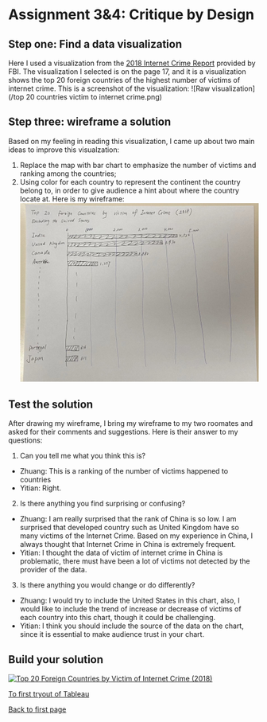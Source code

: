 # Assignment 3&4: Critique by Design

## Step one: Find a data visualization
Here I used a visualization from the [2018 Internet Crime Report](https://www.ic3.gov/Media/PDF/AnnualReport/2018_IC3Report.pdf) provided by FBI.
The visualization I selected is on the page 17, and it is a visualization shows the top 20 foreign countries of the highest number of victims of internet crime.
This is a screenshot of the visualization:
![Raw visualization](/top 20 countries victim to internet crime.png)

## Step three: wireframe a solution
Based on my feeling in reading this visualization, I came up about two main ideas to improve this visualzation:
1. Replace the map with bar chart to emphasize the number of victims and ranking among the countries;
2. Using color for each country to represent the continent the country belong to, in order to give audience a hint about where the country locate at.
Here is my wireframe:
![Wireframe](/20211107_wireframe.jpeg)

## Test the solution
After drawing my wireframe, I bring my wireframe to my two roomates and asked for their comments and suggestions.
Here is their answer to my questions:
1. Can you tell me what you think this is?
* Zhuang: This is a ranking of the number of victims happened to countries
* Yitian: Right.
2. Is there anything you find surprising or confusing?
* Zhuang: I am really surprised that the rank of China is so low. I am surprised that developed country such as United Kingdom have so many victims of the Internet Crime. Based on my experience in China, I always thought that Internet Crime in China is extremely frequent.
* Yitian: I thought the data of victim of internet crime in China is problematic, there must have been a lot of victims not detected by the provider of the data.
3. Is there anything you would change or do differently?
* Zhuang: I would try to include the United States in this chart, also, I would like to include the trend of increase or decrease of victims of each country into this chart, though it could be challenging.
* Yitian: I think you should include the source of the data on the chart, since it is essential to make audience trust in your chart.

## Build your solution

<div class='tableauPlaceholder' id='viz1636340862234' style='position: relative'><noscript><a href='#'><img alt='Top 20 Foreign Countries by Victim of Internet Crime (2018) ' src='https:&#47;&#47;public.tableau.com&#47;static&#47;images&#47;In&#47;InternetCrimeVictim&#47;Sheet1&#47;1_rss.png' style='border: none' /></a></noscript><object class='tableauViz'  style='display:none;'><param name='host_url' value='https%3A%2F%2Fpublic.tableau.com%2F' /> <param name='embed_code_version' value='3' /> <param name='site_root' value='' /><param name='name' value='InternetCrimeVictim&#47;Sheet1' /><param name='tabs' value='no' /><param name='toolbar' value='yes' /><param name='static_image' value='https:&#47;&#47;public.tableau.com&#47;static&#47;images&#47;In&#47;InternetCrimeVictim&#47;Sheet1&#47;1.png' /> <param name='animate_transition' value='yes' /><param name='display_static_image' value='yes' /><param name='display_spinner' value='yes' /><param name='display_overlay' value='yes' /><param name='display_count' value='yes' /><param name='language' value='en-US' /><param name='filter' value='publish=yes' /></object></div>
<script type='text/javascript'>                    
  var divElement = document.getElementById('viz1636340862234');                   
  var vizElement = divElement.getElementsByTagName('object')[0];                    
  vizElement.style.width='100%';vizElement.style.height=(divElement.offsetWidth*0.75)+'px';                    
  var scriptElement = document.createElement('script');                    
  scriptElement.src = 'https://public.tableau.com/javascripts/api/viz_v1.js';                    
  vizElement.parentNode.insertBefore(scriptElement, vizElement);                
</script>


[To first tryout of Tableau](/Tableau.md)

[Back to first page](/README.md)

